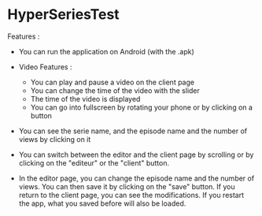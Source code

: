 # HyperSeriesTest

Features : 

- You can run the application on Android (with the .apk)

- Video Features : 
    - You can play and pause a video on the client page
    - You can change the time of the video with the slider 
    - The time of the video is displayed 
    - You can go into fullscreen by rotating your phone or by clicking on a button

- You can see the serie name, and the episode name and the number of views by clicking on it

- You can switch between the editor and the client page by scrolling or by clicking on the "editeur" or the "client" button. 

- In the editor page, you can change the episode name and the number of views. You can then save it by clicking on the "save" button. If you return to the client page, you can see the modifications. If you restart the app, what you saved before will also be loaded.

